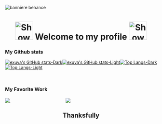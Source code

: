 ![bannière behance](https://user-images.githubusercontent.com/84912528/132993049-1b155e1f-3757-4416-821b-9fa338b7c765.png)

<div align="center" font-family="poppins" valign="center"> <h1 >
 <picture>
  <source media="(prefers-color-scheme: dark)" srcset="https://user-images.githubusercontent.com/25423296/163456776-7f95b81a-f1ed-45f7-b7ab-8fa810d529fa.png" width="60"  valign="center">
  <source media="(prefers-color-scheme: light)" srcset="https://user-images.githubusercontent.com/25423296/163456779-a8556205-d0a5-45e2-ac17-42d089e3c3f8.png" width="60"  valign="center">
  <img alt="Shows an illustrated sun in light mode and a moon with stars in dark mode." src="https://user-images.githubusercontent.com/25423296/163456779-a8556205-d0a5-45e2-ac17-42d089e3c3f8.png">
</picture>
  Welcome to my profile
 <picture>
  <source media="(prefers-color-scheme: dark)" srcset="https://user-images.githubusercontent.com/25423296/163456776-7f95b81a-f1ed-45f7-b7ab-8fa810d529fa.png" width="60"  valign="center">
  <source media="(prefers-color-scheme: light)" srcset="https://user-images.githubusercontent.com/25423296/163456779-a8556205-d0a5-45e2-ac17-42d089e3c3f8.png" width="60"  valign="center">
  <img alt="Shows an illustrated sun in light mode and a moon with stars in dark mode." src="https://user-images.githubusercontent.com/25423296/163456779-a8556205-d0a5-45e2-ac17-42d089e3c3f8.png">
</picture>
</div>




<!--   Stats -->

### My Github stats 
[![exuva's GitHub stats-Dark](https://github-readme-stats.vercel.app/api?username=exuva&show_icons=true&ring_color=66FFB2&bg_color=0D1117&text_color=DDDCD7&icon_color=66FFB2&hide_border=true&hide_title=true&rank_icon=github&show_owner=true)](https://github.com/exuva/github-readme-stats#gh-dark-mode-only)[![exuva's GitHub stats-Light](https://github-readme-stats.vercel.app/api?username=exuva&show_icons=true&ring_color=66FFB2&bg_color=FFFFFF&text_color=1F2328&icon_color=66FFB2&hide_border=true&hide_title=true&rank_icon=github&show_owner=truegh-light-mode-only)](https://github.com/exuva/github-readme-stats#gh-light-mode-only)[![Top Langs-Dark](https://github-readme-stats.vercel.app/api/top-langs/?username=exuva&layout=donut&ring_color=66FFB2&bg_color=0D1117&text_color=DDDCD7&icon_color=66FFB2&hide_border=true&hide_title=true&rank_icon=percentile&show_owner=true&size_weight=0.5&count_weight=0.5&text_bold=true)](https://github.com/anuraghazra/github-readme-stats#gh-dark-mode-only)[![Top Langs-Light](https://github-readme-stats.vercel.app/api/top-langs/?username=exuva&layout=donut&ring_color=66FFB2&bg_color=FFFFFF&text_color=1F2328&icon_color=66FFB2&hide_border=true&hide_title=true&rank_icon=percentile&show_owner=true&size_weight=0.5&count_weight=0.5&text_bold=true)](https://github.com/anuraghazra/github-readme-stats#gh-light-mode-only)

<br />

### My Favorite Work
<a href="https://github.com/exuva/merge_csv_autorename"><img align="center" src="https://github-readme-stats.vercel.app/api/pin/?username=exuva&repo=merge_csv_autorename&bg_color=0D1117&text_color=DDDCD7&icon_color=66FFB2&hide_border=true"/> </a>&nbsp;&nbsp;&nbsp;&nbsp;&nbsp;&nbsp;&nbsp;&nbsp;&nbsp;&nbsp;&nbsp;&nbsp;&nbsp;&nbsp;&nbsp;&nbsp;&nbsp;&nbsp;&nbsp;&nbsp;&nbsp;&nbsp;&nbsp;&nbsp;&nbsp;&nbsp;&nbsp;&nbsp;&nbsp;&nbsp;&nbsp;&nbsp;&nbsp;&nbsp;&nbsp;&nbsp;&nbsp;&nbsp;&nbsp;&nbsp;&nbsp;&nbsp;&nbsp;&nbsp;&nbsp;&nbsp;<a href="https://github.com/exuva/cyberwave"><img align="center" src="https://github-readme-stats.vercel.app/api/pin/?username=exuva&repo=cyberwave&bg_color=0D1117&text_color=DDDCD7&icon_color=66FFB2&hide_border=true"/></a>

<h2 align="center">Thanksfully</h2>
